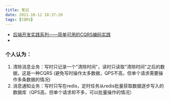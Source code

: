 ```yaml
---
title: 笔记
date: 2021-10-12 18:37:20
tags: [CQRS]
---
```


+ [后端开发实践系列——简单可用的CQRS编码实践](https://insights.thoughtworks.cn/backend-development-cqrs/)
+ 

### 个人认为：
1. 清除消息业务：写时只记录一个"清除时间"，读时只读取"清除时间"之后的数据，这是一种CQRS (避免写时操作太多数据，QPS不高，但单个请求需要操作多条数据的情况)
2. 消息通知业务：写时只写在redis，定时任务从redis批量获取数据逐步写入的数据库（QPS高，但单个请求却不多，可以批量操作的情况）
